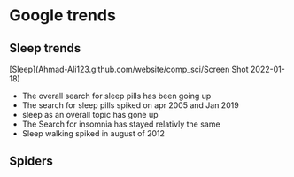 # Google trends

## Sleep trends
[Sleep](Ahmad-Ali123.github.com/website/comp_sci/Screen Shot 2022-01-18)
<script type="text/javascript" src="https://ssl.gstatic.com/trends_nrtr/2790_RC04/embed_loader.js"></script> <script type="text/javascript"> trends.embed.renderExploreWidget("TIMESERIES", {"comparisonItem":[{"keyword":"sleep pills","geo":"US","time":"2004-01-01 2022-01-18"}],"category":0,"property":""}, {"exploreQuery":"date=all&geo=US&q=sleep%20pills","guestPath":"https://trends.google.com:443/trends/embed/"}); </script>


* The overall search for sleep pills has been going up
* The search for sleep pills spiked on apr 2005 and Jan 2019
* sleep as an overall topic has gone up
* The Search for insomnia has stayed relativly the same 
* Sleep walking spiked in august of 2012 


## Spiders
 
